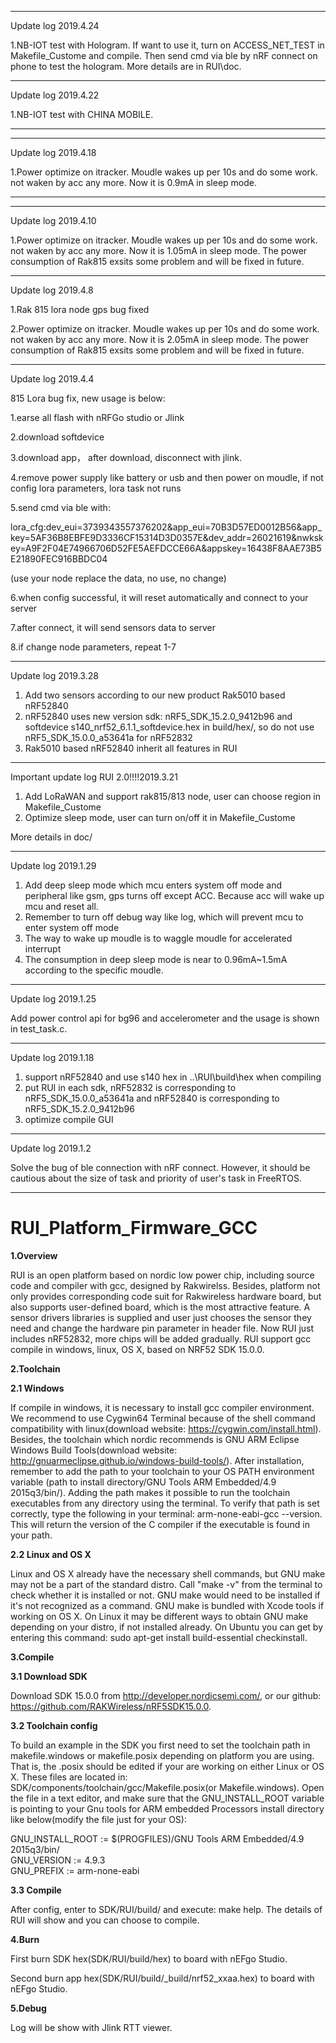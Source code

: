 ***************************************************************************************************************************************

Update log 2019.4.24

1.NB-IOT test with Hologram. If want to use it, turn on ACCESS_NET_TEST in Makefile_Custome and compile. Then send cmd via ble by nRF connect on phone to test the hologram. More details are in RUI\doc\. 

***************************************************************************************************************************************

Update log 2019.4.22

1.NB-IOT test with CHINA MOBILE.

***************************************************************************************************************************************
***************************************************************************************************************************************

Update log 2019.4.18

1.Power optimize on itracker. Moudle wakes up per 10s and do some work. not waken by acc any more. Now it is 0.9mA in sleep mode.

***************************************************************************************************************************************

***************************************************************************************************************************************

Update log 2019.4.10

1.Power optimize on itracker. Moudle wakes up per 10s and do some work. not waken by acc any more. Now it is 1.05mA in sleep mode.
The power consumption of Rak815 exsits some problem and will be fixed in future.

***************************************************************************************************************************************

Update log 2019.4.8

1.Rak 815 lora node gps bug fixed

2.Power optimize on itracker. Moudle wakes up per 10s and do some work. not waken by acc any more. Now it is 2.05mA in sleep mode.
The power consumption of Rak815 exsits some problem and will be fixed in future.

***************************************************************************************************************************************

Update log 2019.4.4

815 Lora bug fix, new usage is below:

1.earse all flash with nRFGo studio or Jlink

2.download softdevice

3.download app， after download, disconnect with jlink.

4.remove power supply like battery or usb and then power on moudle, if not config lora parameters, lora task not runs

5.send cmd via ble with:


lora_cfg:dev_eui=3739343557376202&app_eui=70B3D57ED0012B56&app_key=5AF36B8EBFE9D3336CF15314D3D0357E&dev_addr=26021619&nwkskey=A9F2F04E74966706D52FE5AEFDCCE66A&appskey=16438F8AAE73B5E21890FEC916BBDC04


(use your node replace the data, no use, no change)


6.when config successful, it will reset automatically and connect to your server

7.after connect, it will send sensors data to server

8.if change node parameters, repeat 1-7

***************************************************************************************************************************************

Update log 2019.3.28
  
1. Add two sensors according to our new product Rak5010 based nRF52840
2. nRF52840 uses new version sdk: nRF5_SDK_15.2.0_9412b96 and softdevice s140_nrf52_6.1.1_softdevice.hex in build/hex/, so do not use nRF5_SDK_15.0.0_a53641a for nRF52832
3. Rak5010 based nRF52840 inherit all features in RUI
***************************************************************************************************************************************

Important update log RUI 2.0!!!!2019.3.21
  
1. Add LoRaWAN and support rak815/813 node, user can choose region in Makefile_Custome
2. Optimize sleep mode, user can turn on/off it in Makefile_Custome

More details in doc/
***************************************************************************************************************************************

Update log 2019.1.29
  
1. Add deep sleep mode which mcu enters system off mode and peripheral like gsm, gps turns off except ACC. Because acc will wake up mcu and reset all.
2. Remember to turn off debug way like log, which will prevent mcu to enter system off mode
3. The way to wake up moudle is to waggle moudle for accelerated interrupt
4. The consumption in deep sleep mode is near to 0.96mA~1.5mA according to the specific moudle.
***************************************************************************************************************************************

Update log 2019.1.25
  
Add power control api for bg96 and accelerometer and the usage is shown in test_task.c. 
***************************************************************************************************************************************

Update log 2019.1.18
  
1. support nRF52840 and use s140 hex in ..\RUI\build\hex when compiling 
2. put RUI in each sdk, nRF52832 is corresponding to nRF5_SDK_15.0.0_a53641a and nRF52840 is corresponding to nRF5_SDK_15.2.0_9412b96
3. optimize compile GUI
  
***************************************************************************************************************************************

Update log 2019.1.2
  
  Solve the bug of ble connection with nRF connect. However, it should be cautious about the size of task and priority of user's task 
in FreeRTOS.
  
***************************************************************************************************************************************

# RUI_Platform_Firmware_GCC

**1.Overview**

RUI is an open platform based on nordic low power chip, including source code and compiler with gcc, designed by Rakwirelss. Besides, platform not only provides corresponding code suit for Rakwireless hardware board, but also supports user-defined board, which is the most attractive feature. A sensor drivers libraries is supplied and user just chooses the sensor they need and change the hardware pin parameter in header file. Now RUI just includes nRF52832, more chips will be added gradually. RUI support gcc compile in windows, linux, OS X, based on NRF52 SDK 15.0.0.

**2.Toolchain**

**2.1 Windows**

If compile in windows, it is necessary to install gcc compiler environment. We recommend to use Cygwin64 Terminal because of the shell command compatibility with linux(download website: https://cygwin.com/install.html). Besides, the toolchain which nordic recommends is GNU ARM Eclipse Windows Build Tools(download website: http://gnuarmeclipse.github.io/windows-build-tools/). After installation, remember to add the path to your toolchain to your OS PATH environment variable (path to install directory/GNU Tools ARM Embedded/4.9 2015q3/bin/). Adding the path makes it possible to run the toolchain executables from any directory using the terminal. To verify that path is set correctly, type the following in your terminal: arm-none-eabi-gcc --version. This will return the version of the C compiler if the executable is found in your path.

**2.2 Linux and OS X**

Linux and OS X already have the necessary shell commands, but GNU make may not be a part of the standard distro. Call "make -v" from the terminal to check whether it is installed or not. GNU make would need to be installed if it's not recognized as a command. GNU make is bundled with Xcode tools if working on OS X. On Linux it may be different ways to obtain GNU make depending on your distro, if not installed already. On Ubuntu you can get by entering this command: sudo apt-get install build-essential checkinstall.

**3.Compile**

**3.1 Download SDK** 

Download SDK 15.0.0 from http://developer.nordicsemi.com/, or our github: https://github.com/RAKWireless/nRF5SDK15.0.0. 

**3.2 Toolchain config**

To build an example in the SDK you first need to set the toolchain path in makefile.windows or makefile.posix depending on platform you are using. That is, the .posix should be edited if your are working on either Linux or OS X. These files are located in: SDK/components/toolchain/gcc/Makefile.posix(or Makefile.windows). Open the file in a text editor, and make sure that the GNU_INSTALL_ROOT variable is pointing to your Gnu tools for ARM embedded Processors install directory like below(modify the file just for your OS):

GNU_INSTALL_ROOT := $(PROGFILES)/GNU Tools ARM Embedded/4.9 2015q3/bin/  
GNU_VERSION := 4.9.3  
GNU_PREFIX := arm-none-eabi

**3.3 Compile**

After config, enter to SDK/RUI/build/ and execute: make help. The details of RUI will show and you can choose to compile.

**4.Burn**

First burn SDK hex(SDK/RUI/build/hex) to board with nEFgo Studio.

Second burn app hex(SDK/RUI/build/_build/nrf52_xxaa.hex) to board with nEFgo Studio.

**5.Debug**

Log will be show with Jlink RTT viewer.
